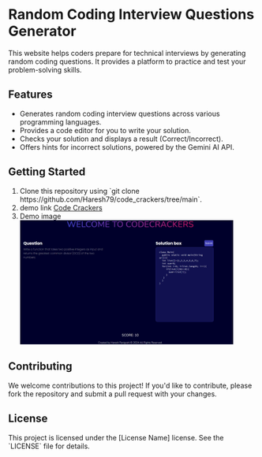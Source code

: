 <h1>Random Coding Interview Questions Generator</h1>
  <p>This website helps coders prepare for technical interviews by generating random coding questions. 
    It provides a platform to practice and test your problem-solving skills.</p>
  <h2>Features</h2>
  <ul>
    <li>Generates random coding interview questions across various programming languages.</li>
    <li>Provides a code editor for you to write your solution.</li>
    <li>Checks your solution and displays a result (Correct/Incorrect).</li>
    <li>Offers hints for incorrect solutions, powered by the Gemini AI API.</li>
  </ul>
  <h2>Getting Started</h2>
  <ol>
    <li>Clone this repository using `git clone https://github.com/Haresh79/code_crackers/tree/main`.</li>
    <li>demo link <a href="https://haresh79.github.io/code_crackers/">Code Crackers</a></li>
    <li>Demo image <img src="https://github.com/Haresh79/code_crackers/blob/main/Screenshot%202024-06-18%20125316.png" width="90%"></li>
  </ol>
  <h2>Contributing</h2>
  <p>We welcome contributions to this project! If you'd like to contribute, please fork the repository and submit a pull request with your changes.</p>
  <h2>License</h2>
  <p>This project is licensed under the [License Name] license. See the `LICENSE` file for details.</p>
